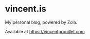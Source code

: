 vincent.is
==========

My personal blog, powered by Zola.

Available at https://vincentprouillet.com
